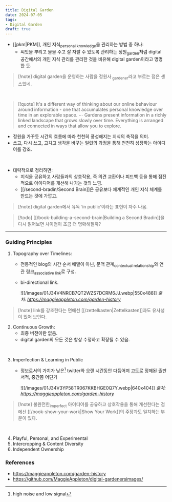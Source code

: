 ```yaml
---
title: Digital Garden
date: 2024-07-05
tags:
- Digital Garden
draft: true
---
```


- [[pkm|PKM]], 개인 지식<sub>personal knowledge</sub>을 관리하는 방법 중 하나:
    - 씨앗을 뿌리고 물을 주고 잘 자랄 수 있도록 관리하는 정원<sub>garden</sub>처럼 digital 공간에서의 개인 지식 관리를 관리한 것을 비유해 digital garden이라고 명명한 듯.

> [!note] digital garden을 운영하는 사람을 정원사<sub> gardener</sub>라고 부르는 점은 센스있네.

<BR />

> [!quote] It's a different way of thinking about our online behaviour around information - one that accumulates personal knowledge over time in an explorable space. $\cdots$ Gardens present information in a richly linked landscape that grows slowly over time. Everything is arranged and connected in ways that allow you to explore.
 
- 정원을 가꾸듯 시간의 흐름에 따라 천천히 풍성해지는 지식의 축적을 의미.
- 쓰고, 다시 쓰고, 고치고 생각을 바꾸는 일련의 과정을 통해 천천히 성장하는 아이디어를 강조.

<BR />

- 대략적으로 정리하면:
    - 지식을 공유하고 사람들과의 상호작용, 즉 의견 교환이나 피드백 등을 통해 점진적으로 아이디어를 개선해 나가는 것의 느낌.
    - [[/second-bradin/Second Brain]]은 공유보다 체계적인 개인 지식 체계를 만드는 것에 가깝고.
 
> [!note] digital garden에서 유독 ‘in public’이라는 표현이 자주 나옴.

> [!todo] [[/book-building-a-second-brain|Building a Second Bradin]]을 다시 읽어보면 차이점이 조금 더 명확해질까?


---
### Guiding Principles
1. Topography over Timelines:
    - 전통적인 blog의 시간 순서 배열이 아닌, 문맥 관계<sub>contextual relationship</sub>와 연관 링크<sub>associative link</sub>로 구성.
    - bi-directional link.

        ![[/images/01J34V4NRCB7QT2WZS7DCRM6JJ.webp|550x488]]
        *출처: https://maggieappleton.com/garden-history*

> [!note] link를 강조한다는 면에선 [[/zettelkasten|Zettelkasten]]과도 유사성이 있어 보인다.

2. Continuous Growth:
    - 최종 버전이란 없음.
    - digital garden의 모든 것은 항상 수정하고 확장될 수 있음.

<BR />

3. Imperfection & Learning in Public
    - 정보로서의 가치가 낮은[^1] twitter와 오랜 시간동안 다듬어져 고도로 정제된 출판 서적, 중간쯤 어딘가
  
       ![[/images/01J34V3YP58TR067KKBHGE0Q7Y.webp|640x404]]
        *출처: https://maggieappleton.com/garden-history*


[^1]: high noise and low signal

> [!note] 불완전한<sub>imperfect</sub> 아이디어를 공유하고 상호작용을 통해 개선한다는 점에선 [[/book-show-your-work|Show Your Work]]의 주장과도 일치하는 부분이 있다.

<BR />

4. Playful, Personal, and Experimental
5. Intercropping & Content Diversity
6. Independent Ownership


### References
- https://maggieappleton.com/garden-history
- https://github.com/MaggieAppleton/digital-gardenersimages/